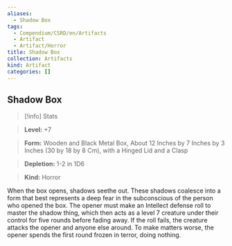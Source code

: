 ```yaml
---
aliases:
  - Shadow Box
tags:
  - Compendium/CSRD/en/Artifacts
  - Artifact
  - Artifact/Horror
title: Shadow Box
collection: Artifacts
kind: Artifact
categories: []
---
```

## Shadow Box    
>[!info] Stats    
> **Level:** +7    
> **Form:** Wooden and Black Metal Box, About 12 Inches by 7 Inches by 3 Inches (30 by 18 by 8 Cm), with a Hinged Lid and a Clasp    
> **Depletion:** 1-2 in 1D6    
> **Kind:** Horror  
    
When the box opens, shadows seethe out. These shadows coalesce into a form that best represents a deep fear in the subconscious of the person who opened the box. The opener must make an Intellect defense roll to master the shadow thing, which then acts as a level 7 creature under their control for five rounds before fading away. If the roll fails, the creature attacks the opener and anyone else around. To make matters worse, the opener spends the first round frozen in terror, doing nothing.